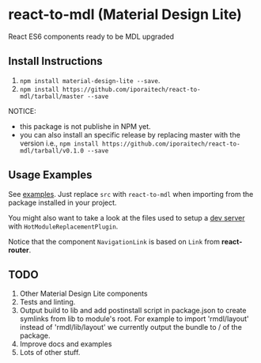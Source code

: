 # react-to-mdl (Material Design Lite)

React ES6 components ready to be MDL upgraded

## Install Instructions

1. `npm install material-design-lite --save`.
2. `npm install https://github.com/iporaitech/react-to-mdl/tarball/master --save`

NOTICE:
* this package is not publishe in NPM yet.
* you can also install an specific release by replacing master with the version
i.e., `npm install https://github.com/iporaitech/react-to-mdl/tarball/v0.1.0 --save`

## Usage Examples

See [examples](examples). Just replace `src` with `react-to-mdl` when importing
from the package installed in your project.

You might also want to take a look at the files used to setup a
[dev server](server.js) with `HotModuleReplacementPlugin`.

Notice that the component `NavigationLink` is based on `Link` from **react-router**.

## TODO

1. Other Material Design Lite components
2. Tests and linting.
3. Output build to lib and add postinstall script in package.json to create
symlinks from lib to module's root. For example to import 'rmdl/layout' instead
of 'rmdl/lib/layout' we currently output the bundle to / of the package.
4. Improve docs and examples
5. Lots of other stuff.
